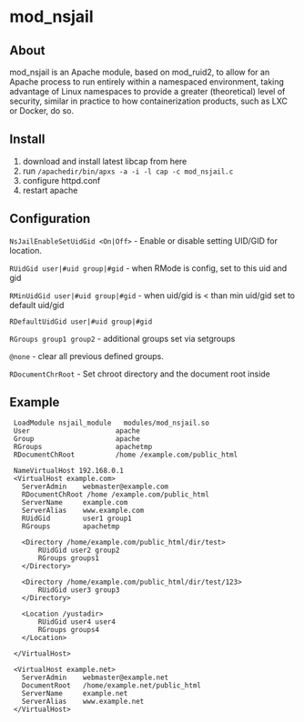 mod_nsjail
==========

About
-----
mod_nsjail is an Apache module, based on mod_ruid2, to allow for an Apache process to run entirely within a namespaced environment, taking advantage of Linux namespaces to provide a greater (theoretical) level of security, similar in practice to how containerization products, such as LXC or Docker, do so.

Install
-------
 1. download and install latest libcap from here
 2. run `/apachedir/bin/apxs -a -i -l cap -c mod_nsjail.c`
 3. configure httpd.conf
 4. restart apache

Configuration
-------------

 `NsJailEnableSetUidGid <On|Off>` - Enable or disable setting UID/GID for location.
 
 `RUidGid user|#uid group|#gid` - when RMode is config, set to this uid and gid

 `RMinUidGid user|#uid group|#gid` - when uid/gid is < than min uid/gid set to default uid/gid

 `RDefaultUidGid user|#uid group|#gid`

 `RGroups group1 group2` - additional groups set via setgroups

 `@none` - clear all previous defined groups.

 `RDocumentChrRoot` - Set chroot directory and the document root inside

Example
-------
```
 LoadModule nsjail_module   modules/mod_nsjail.so
 User                     apache
 Group                    apache
 RGroups                  apachetmp
 RDocumentChRoot          /home /example.com/public_html

 NameVirtualHost 192.168.0.1
 <VirtualHost example.com>
   ServerAdmin    webmaster@example.com
   RDocumentChRoot /home /example.com/public_html
   ServerName     example.com
   ServerAlias    www.example.com
   RUidGid        user1 group1
   RGroups        apachetmp

   <Directory /home/example.com/public_html/dir/test>
       RUidGid user2 group2
       RGroups groups1
   </Directory>

   <Directory /home/example.com/public_html/dir/test/123>
       RUidGid user3 group3
   </Directory>

   <Location /yustadir>
       RUidGid user4 user4
       RGroups groups4
   </Location>

 </VirtualHost>

 <VirtualHost example.net>
   ServerAdmin    webmaster@example.net
   DocumentRoot   /home/example.net/public_html
   ServerName     example.net
   ServerAlias    www.example.net
 </VirtualHost>
```